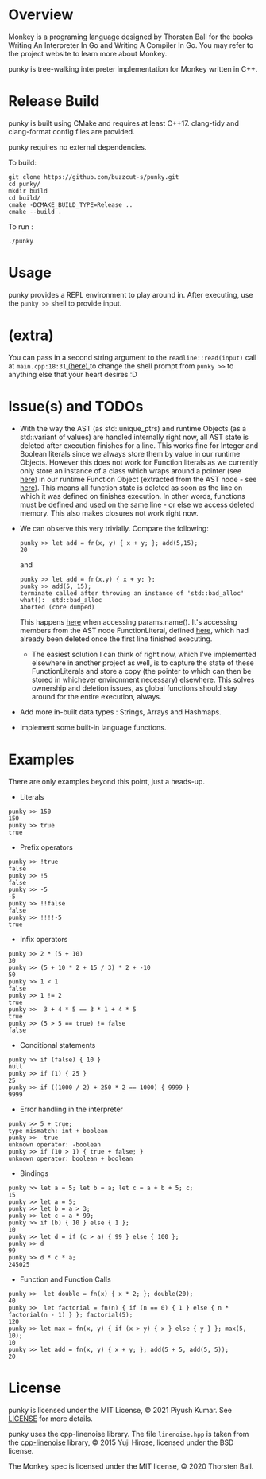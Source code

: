 # Overview
Monkey is a programing language designed by Thorsten Ball for the books Writing An Interpreter In Go and Writing A Compiler In Go. You may refer to the project website to learn more about Monkey.

punky is tree-walking interpreter implementation for Monkey written in C++.

# Release Build
punky is built using CMake and requires at least C++17. clang-tidy and clang-format config files are provided.

punky requires no external dependencies.

To build:

```
git clone https://github.com/buzzcut-s/punky.git
cd punky/
mkdir build
cd build/
cmake -DCMAKE_BUILD_TYPE=Release ..
cmake --build .
```

To run :
``` 
./punky
```

# Usage  
punky provides a REPL environment to play around in. 
After executing, use the ```punky >>``` shell to provide input. 


# (extra)
You can pass in a second string argument to the ```readline::read(input)``` call at ```main.cpp:18:31```[ (here) ](https://github.com/buzzcut-s/punky/blob/main/src/main.cpp#L18) to change the shell prompt from ```punky >>``` to anything else that your heart desires :D

# Issue(s) and TODOs
- With the way the AST (as std::unique_ptrs) and runtime Objects (as a std::variant of values) are handled internally right now, all AST state is deleted after execution finishes for a line. This works fine for Integer and Boolean literals since we always store them by value in our runtime Objects. However this does not work for Function literals as we currently only store an instance of a class which wraps around a pointer (see [here](https://github.com/buzzcut-s/punky/blob/f1be9faf2fd505566c7af5b707e2b70db0999e9a/include/FObject.hpp#L32)) in our runtime Function Object (extracted from the AST node - see [here](https://github.com/buzzcut-s/punky/blob/449c474ccb1d3692ac278312779ab88ac3fce394/src/Evaluator.cpp#L126)). This means all function state is deleted as soon as the line on which it was defined on finishes execution. In other words, functions must be defined and used on the same line - or else we access deleted memory. This also makes closures not work right now. 

- We can observe this very trivially. Compare the following:
    ```
    punky >> let add = fn(x, y) { x + y; }; add(5,15);
    20
    ```
    and 
    ```
    punky >> let add = fn(x,y) { x + y; };
    punky >> add(5, 15);
    terminate called after throwing an instance of 'std::bad_alloc'
    what():  std::bad_alloc
    Aborted (core dumped)
    ```
    This happens [here](https://github.com/buzzcut-s/punky/blob/449c474ccb1d3692ac278312779ab88ac3fce394/src/Evaluator.cpp#L329) when accessing params.name(). It's accessing members from the AST node FunctionLiteral, defined [here](https://github.com/buzzcut-s/punky/blob/99668957bab874918cd1e0ca85478edfbcebe1d0/include/ast.hpp#L531), which had already been deleted once the first line finished executing. 
    - The easiest solution I can think of right now, which I've implemented elsewhere in another project as well, is to capture the state of these FunctionLiterals and store a copy (the pointer to which can then be stored in whichever environment necessary) elsewhere. This solves ownership and deletion issues, as global functions should stay around for the entire execution, always. 
- Add more in-built data types : Strings, Arrays and Hashmaps.
- Implement some built-in language functions.

# Examples
There are only examples beyond this point, just a heads-up.

- Literals
```
punky >> 150
150
punky >> true
true
```

- Prefix operators
```
punky >> !true
false
punky >> !5
false
punky >> -5
-5
punky >> !!false
false
punky >> !!!!-5
true
```

- Infix operators
```
punky >> 2 * (5 + 10)
30
punky >> (5 + 10 * 2 + 15 / 3) * 2 + -10
50
punky >> 1 < 1
false
punky >> 1 != 2
true
punky >>  3 + 4 * 5 == 3 * 1 + 4 * 5
true
punky >> (5 > 5 == true) != false
false
```

- Conditional statements
```
punky >> if (false) { 10 }
null
punky >> if (1) { 25 }
25
punky >> if ((1000 / 2) + 250 * 2 == 1000) { 9999 }
9999
````

- Error handling in the interpreter
```
punky >> 5 + true;
type mismatch: int + boolean
punky >> -true
unknown operator: -boolean
punky >> if (10 > 1) { true + false; }
unknown operator: boolean + boolean
```

- Bindings
```
punky >> let a = 5; let b = a; let c = a + b + 5; c;
15
punky >> let a = 5;
punky >> let b = a > 3;
punky >> let c = a * 99;
punky >> if (b) { 10 } else { 1 };
10
punky >> let d = if (c > a) { 99 } else { 100 };
punky >> d
99
punky >> d * c * a;
245025
```

- Function and Function Calls
```
punky >>  let double = fn(x) { x * 2; }; double(20);
40
punky >>  let factorial = fn(n) { if (n == 0) { 1 } else { n * factorial(n - 1) } }; factorial(5);
120
punky >> let max = fn(x, y) { if (x > y) { x } else { y } }; max(5, 10);
10
punky >> let add = fn(x, y) { x + y; }; add(5 + 5, add(5, 5));
20
```


# License
punky is licensed under the MIT License, © 2021 Piyush Kumar. See [LICENSE](https://github.com/buzzcut-s/punky/blob/nude/LICENSE) for more details.

punky uses the cpp-linenoise library. The file ```linenoise.hpp``` is taken from the [cpp-linenoise](https://github.com/yhirose/cpp-linenoise) library, © 2015 Yuji Hirose, licensed under the BSD license.

The Monkey spec is licensed under the MIT license, © 2020 Thorsten Ball.

